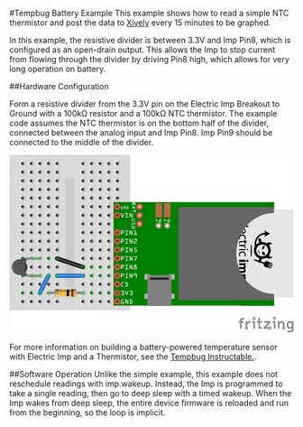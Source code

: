 #Tempbug Battery Example
This example shows how to read a simple NTC thermistor and post the data to [Xively](https://xively.com/) every 15 minutes to be graphed. 

In this example, the resistive divider is between 3.3V and Imp Pin8, which is configured as an open-drain output. This allows the Imp to stop current from flowing through the divider by driving Pin8 high, which allows for very long operation on battery. 

##Hardware Configuration

Form a resistive divider from the 3.3V pin on the Electric Imp Breakout to Ground with a 100kΩ resistor and a 100kΩ NTC thermistor. The example code assumes the NTC thermistor is on the bottom half of the divider, connected between the analog input and Imp Pin8. Imp Pin9 should be connected to the middle of the divider.

<img class="img-rounded" src="tempbug_battery_100k.png" width="600">

For more information on building a battery-powered temperature sensor with Electric Imp and a Thermistor, see the [Tempbug Instructable.](http://www.instructables.com/id/TempBug-internet-connected-thermometer/).


##Software Operation
Unlike the simple example, this example does not reschedule readings with imp.wakeup. Instead, the Imp is programmed to take a single reading, then go to deep sleep with a timed wakeup. When the Imp wakes from deep sleep, the entire device firmware is reloaded and run from the beginning, so the loop is implicit. 
